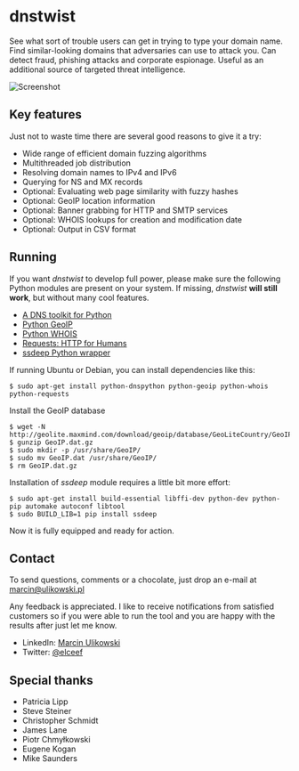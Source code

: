 dnstwist
========
See what sort of trouble users can get in trying to type your domain name. Find similar-looking domains that adversaries can use to attack you. Can detect fraud, phishing attacks and corporate espionage. Useful as an additional source of targeted threat intelligence.

![Screenshot](http://i.imgur.com/76g9uQc.png)

Key features
------------
Just not to waste time there are several good reasons to give it a try:

- Wide range of efficient domain fuzzing algorithms
- Multithreaded job distribution
- Resolving domain names to IPv4 and IPv6
- Querying for NS and MX records
- Optional: Evaluating web page similarity with fuzzy hashes
- Optional: GeoIP location information
- Optional: Banner grabbing for HTTP and SMTP services
- Optional: WHOIS lookups for creation and modification date
- Optional: Output in CSV format

Running
-------
If you want *dnstwist* to develop full power, please make sure the following Python modules are present on your system. If missing, *dnstwist* **will still work**, but without many cool features.

- [A DNS toolkit for Python](http://www.dnspython.org/)
- [Python GeoIP](https://pypi.python.org/pypi/GeoIP/)
- [Python WHOIS](https://pypi.python.org/pypi/whois)
- [Requests: HTTP for Humans](http://www.python-requests.org/)
- [ssdeep Python wrapper](https://pypi.python.org/pypi/ssdeep)

If running Ubuntu or Debian, you can install dependencies like this:

```
$ sudo apt-get install python-dnspython python-geoip python-whois python-requests

```

Install the GeoIP database

```
$ wget -N http://geolite.maxmind.com/download/geoip/database/GeoLiteCountry/GeoIP.dat.gz
$ gunzip GeoIP.dat.gz
$ sudo mkdir -p /usr/share/GeoIP/
$ sudo mv GeoIP.dat /usr/share/GeoIP/
$ rm GeoIP.dat.gz
```

Installation of *ssdeep* module requires a little bit more effort:

```
$ sudo apt-get install build-essential libffi-dev python-dev python-pip automake autoconf libtool
$ sudo BUILD_LIB=1 pip install ssdeep
```

Now it is fully equipped and ready for action.

Contact
-------
To send questions, comments or a chocolate, just drop an e-mail at [marcin@ulikowski.pl](mailto:marcin@ulikowski.pl)

Any feedback is appreciated. I like to receive notifications from satisfied customers so if you were able to run the tool and you are happy with the results after just let me know.

- LinkedIn: [Marcin Ulikowski](https://pl.linkedin.com/in/elceef)
- Twitter: [@elceef](https://twitter.com/elceef)

Special thanks
--------------
- Patricia Lipp
- Steve Steiner
- Christopher Schmidt
- James Lane
- Piotr Chmyłkowski
- Eugene Kogan
- Mike Saunders
